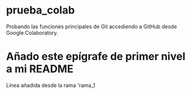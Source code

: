 # prueba_colab
Probando las funciones principales de Git accediendo a GitHub desde Google Colaboratory.
# Añado este epígrafe de primer nivel a mi README
Línea añadida desde la rama 'rama_1
